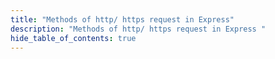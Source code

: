 ```yaml
---
title: "Methods of http/ https request in Express"
description: "Methods of http/ https request in Express "
hide_table_of_contents: true
---
```


